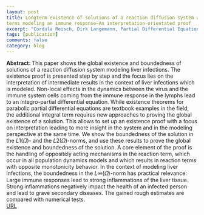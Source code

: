 ```yaml
---
layout: post
title: Longterm existence of solutions of a reaction diffusion system with non-localterms modeling an immune response—An interpretation-orientated proof
excerpt: "Cordula Reisch, Dirk Langemann, Partial Differential Equations in Applied Mathematics, 6,, 100446 (2022)"
tags: [publication]
comments: false
category: blog
---
```


<b>Abstract: </b>This paper shows the global existence and boundedness of solutions of a reaction diffusion system modelingliver infections. The existence proof is presented step by step and the focus lies on the interpretation ofintermediate results in the context of liver infections which is modeled. Non-local effects in the dynamicsbetween the virus and the immune system cells coming from the immune response in the lymphs lead to anintegro-partial differential equation. While existence theorems for parabolic partial differential equations aretextbook examples in the field, the additional integral term requires new approaches to proving the globalexistence of a solution. This allows to set up an existence proof with a focus on interpretation leading to moreinsight in the system and in the modeling perspective at the same time.We show the boundedness of the solution in the 𝐿1(𝛺)- and the 𝐿2(𝛺)-norms, and use these results toprove the global existence and boundedness of the solution. A core element of the proof is the handling ofoppositely acting mechanisms in the reaction term, which occur in all population dynamics models and whichresults in reaction terms with opposite monotonicity behavior. In the context of modeling liver infections, theboundedness in the 𝐿∞(𝛺)-norm has practical relevance: Large immune responses lead to strong inflammationsof the liver tissue. Strong inflammations negatively impact the health of an infected person and lead to gravesecondary diseases. The gained rough estimates are compared with numerical tests.<br>
<a href="https://doi.org/10.1016/j.padiff.2022.100446">URL</a>

